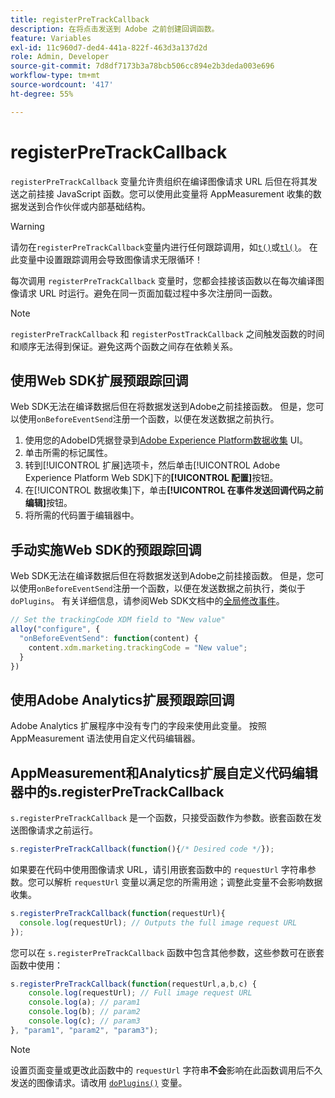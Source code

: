 ```yaml
---
title: registerPreTrackCallback
description: 在将点击发送到 Adobe 之前创建回调函数。
feature: Variables
exl-id: 11c960d7-ded4-441a-822f-463d3a137d2d
role: Admin, Developer
source-git-commit: 7d8df7173b3a78bcb506cc894e2b3deda003e696
workflow-type: tm+mt
source-wordcount: '417'
ht-degree: 55%

---
```


# registerPreTrackCallback

`registerPreTrackCallback` 变量允许贵组织在编译图像请求 URL 后但在将其发送之前挂接 JavaScript 函数。您可以使用此变量将 AppMeasurement 收集的数据发送到合作伙伴或内部基础结构。

>[!WARNING]
>
>请勿在`registerPreTrackCallback`变量内进行任何跟踪调用，如[`t()`](t-method.md)或[`tl()`](tl-method.md)。 在此变量中设置跟踪调用会导致图像请求无限循环！

每次调用 `registerPreTrackCallback` 变量时，您都会挂接该函数以在每次编译图像请求 URL 时运行。避免在同一页面加载过程中多次注册同一函数。

>[!NOTE]
>
>`registerPreTrackCallback` 和 `registerPostTrackCallback` 之间触发函数的时间和顺序无法得到保证。避免这两个函数之间存在依赖关系。

## 使用Web SDK扩展预跟踪回调

Web SDK无法在编译数据后但在将数据发送到Adobe之前挂接函数。 但是，您可以使用`onBeforeEventSend`注册一个函数，以便在发送数据之前执行。

1. 使用您的AdobeID凭据登录到[Adobe Experience Platform数据收集](https://experience.adobe.com/data-collection) UI。
1. 单击所需的标记属性。
1. 转到[!UICONTROL 扩展]选项卡，然后单击[!UICONTROL Adobe Experience Platform Web SDK]下的&#x200B;**[!UICONTROL 配置]**&#x200B;按钮。
1. 在[!UICONTROL 数据收集]下，单击&#x200B;**[!UICONTROL 在事件发送回调代码之前编辑]**&#x200B;按钮。
1. 将所需的代码置于编辑器中。

## 手动实施Web SDK的预跟踪回调

Web SDK无法在编译数据后但在将数据发送到Adobe之前挂接函数。 但是，您可以使用`onBeforeEventSend`注册一个函数，以便在发送数据之前执行，类似于`doPlugins`。 有关详细信息，请参阅Web SDK文档中的[全局修改事件](https://experienceleague.adobe.com/docs/experience-platform/edge/fundamentals/tracking-events.html#modifying-events-globally)。

```js
// Set the trackingCode XDM field to "New value"
alloy("configure", {
  "onBeforeEventSend": function(content) {
    content.xdm.marketing.trackingCode = "New value";
  }
})
```

## 使用Adobe Analytics扩展预跟踪回调

Adobe Analytics 扩展程序中没有专门的字段来使用此变量。 按照 AppMeasurement 语法使用自定义代码编辑器。

## AppMeasurement和Analytics扩展自定义代码编辑器中的s.registerPreTrackCallback

`s.registerPreTrackCallback` 是一个函数，只接受函数作为参数。嵌套函数在发送图像请求之前运行。

```js
s.registerPreTrackCallback(function(){/* Desired code */});
```

如果要在代码中使用图像请求 URL，请引用嵌套函数中的 `requestUrl` 字符串参数。您可以解析 `requestUrl` 变量以满足您的所需用途；调整此变量不会影响数据收集。

```js
s.registerPreTrackCallback(function(requestUrl){
  console.log(requestUrl); // Outputs the full image request URL
});
```

您可以在 `s.registerPreTrackCallback` 函数中包含其他参数，这些参数可在嵌套函数中使用：

```js
s.registerPreTrackCallback(function(requestUrl,a,b,c) {
    console.log(requestUrl); // Full image request URL
    console.log(a); // param1
    console.log(b); // param2
    console.log(c); // param3
}, "param1", "param2", "param3");
```

>[!NOTE]
>
>设置页面变量或更改此函数中的 `requestUrl` 字符串&#x200B;**不会**&#x200B;影响在此函数调用后不久发送的图像请求。请改用 [`doPlugins()`](doplugins.md) 变量。
